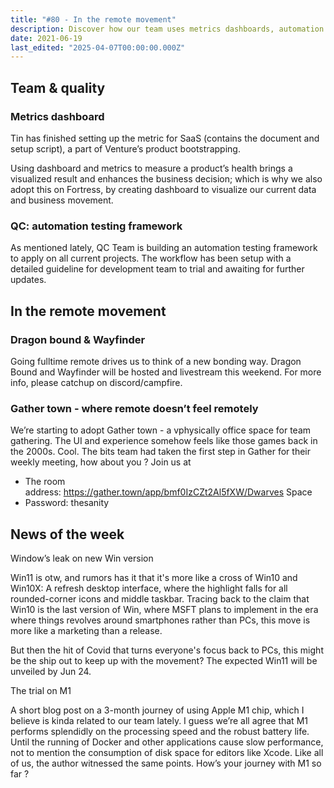 ```yaml
---
title: "#80 - In the remote movement"
description: Discover how our team uses metrics dashboards, automation testing, and remote tools like Gather Town to boost productivity while exploring the latest Windows 11 rumors and Apple M1 insights.
date: 2021-06-19
last_edited: "2025-04-07T00:00:00.000Z"
---
```


## Team & quality

### Metrics dashboard

Tin has finished setting up the metric for SaaS (contains the document and setup script), a part of Venture’s product bootstrapping.

Using dashboard and metrics to measure a product’s health brings a visualized result and enhances the business decision; which is why we also adopt this on Fortress, by creating dashboard to visualize our current data and business movement.

### QC: automation testing framework

As mentioned lately, QC Team is building an automation testing framework to apply on all current projects. The workflow has been setup with a detailed guideline for development team to trial and awaiting for further updates.

## In the remote movement

### Dragon bound & Wayfinder

Going fulltime remote drives us to think of a new bonding way. Dragon Bound and Wayfinder will be hosted and livestream this weekend. For more info, please catchup on discord/campfire.

### Gather town - where remote doesn’t feel remotely

We’re starting to adopt Gather town - a vphysically office space for team gathering. The UI and experience somehow feels like those games back in the 2000s. Cool. The bits team had taken the first step in Gather for their weekly meeting, how about you ? Join us at

- The room address: <https://gather.town/app/bmf0IzCZt2Al5fXW/Dwarves> Space
- Password: thesanity

## News of the week

Window’s leak on new Win version

Win11 is otw, and rumors has it that it's more like a cross of Win10 and Win10X: A refresh desktop interface, where the highlight falls for all rounded-corner icons and middle taskbar. Tracing back to the claim that Win10 is the last version of Win, where MSFT plans to implement in the era where things revolves around smartphones rather than PCs, this move is more like a marketing than a release.

But then the hit of Covid that turns everyone's focus back to PCs, this might be the ship out to keep up with the movement? The expected Win11 will be unveiled by Jun 24.

The trial on M1

A short blog post on a 3-month journey of using Apple M1 chip, which I believe is kinda related to our team lately. I guess we’re all agree that M1 performs splendidly on the processing speed and the robust battery life. Until the running of Docker and other applications cause slow performance, not to mention the consumption of disk space for editors like Xcode. Like all of us, the author witnessed the same points. How’s your journey with M1 so far ?
